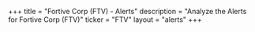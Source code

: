 +++
title = "Fortive Corp (FTV) - Alerts"
description = "Analyze the Alerts for Fortive Corp (FTV)"
ticker = "FTV"
layout = "alerts"
+++

